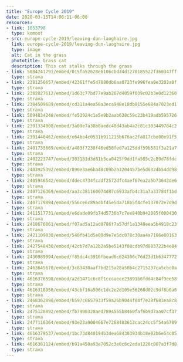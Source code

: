 ```yaml
---
title: "Europe Cycle 2019"
date: 2020-03-15T14:06:11-06:00
resources:
- link: 1053798
  type: komoot
- src: europe-cycle-2019/leaving-dun-laoghaire.jpg
  link: europe-cycle-2019/leaving-dun-laoghaire.jpg
  type: image
  alt: Cat in the grass
  phototitle: Grass cat
  description: This cat stalks through the grass
- link: 5084241791/embed/015fa52628e6106cbd34d1270185522f360347ff
  type: strava
- link: 2381256657/embed/42361ffe547880db6aa0723fe996fea0e3203a0f
  type: strava
- link: 2382827612/embed/1d63c77bd77e9ab267d4059f039c02b3e0d12360
  type: strava
- link: 2384509689/embed/cd311a4ea56a3eca948e18db8155e684a7023ed1
  type: strava
- link: 5094834248/embed/fe53924c1e5e9b2aab638c59c23b419adb595726
  type: strava
- link: 2391334008/embed/3a09e7a38b0aedc48d43ab4a2c81c303449784c2
  type: strava
- link: 2391440462/embed/e64be4c0531b911215b676ac2fa817cbe00e91f5
  type: strava
- link: 2401733669/embed/a483f7230f46ed58fed7a125ddf59b581f3a21a7
  type: strava
- link: 2402223747/embed/303181d3d81b5ca0425f9dd1fa505c2c89d78fdc
  type: strava
- link: 2403925392/embed/890e3ae6ba48c09b2a3204457be5d6324b54dd98
  type: strava
- link: 2405946542/embed/ddec4734fcadf2572dfc4aef67ea2a5b73643de6
  type: strava
- link: 2407126369/embed/aa3c381160074d87c6933afb4c31a7a33784f1bd
  type: strava
- link: 2407179894/embed/556ce6c89adbf45e5da718b5f4cfe137072e7d9d
  type: strava
- link: 2411517731/embed/e6dade09fb74d5736b7c7ee840b942085f000430
  type: strava
- link: 2418676861/embed/f07ad5a12ad0786f7a57df1a1348eea5b4918c23
  type: strava
- link: 2421109030/embed/540fb41d5e00d9e7e5dc078c30aa4a7166e80163
  type: strava
- link: 2427548430/embed/42cb7d7a12b2a5be5143f08cdb97d883722b4e84
  type: strava
- link: 2430989994/embed/f85dc4c3916fbead6c624306c76d23d1b6347772
  type: strava
- link: 2463645670/embed/3c83430aaf7bd215a28a50b4c2715237ca5cbc0a
  type: strava
- link: 4616376598/embed/a2d1471c6c8f1cccaece23891b6fdd4c84f9ee58
  type: strava
- link: 4616318956/embed/43cbf16a506c1dc2e2d105e56260d02c9df8b0a6
  type: strava
- link: 2468362890/embed/b597c6657933f59a26b9044f84f7e28f683ea8c8
  type: strava
- link: 2475128892/embed/fb7900328aed7894555b8460faf6b9d7aa07cf37
  type: strava
- link: 2477116364/embed/93e23a9004667e7268483613cac24cc5f54a6789
  type: strava
- link: 4616379537/embed/1bc73d840194b3dea684303934b18e02b6e54c05
  type: strava
- link: 4616381124/embed/b91a450a93e7052c3e0c6c2eda1226c007a3f7d8
  type: strava
---
```


